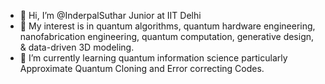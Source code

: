 - 👋 Hi, I’m @InderpalSuthar Junior at IIT Delhi  
- 👀 My interest is in quantum algorithms, quantum hardware engineering, nanofabrication engineering, quantum computation, generative design, & data-driven 3D modeling.
- 🌱 I’m currently learning quantum information science particularly Approximate Quantum Cloning and Error correcting Codes.
<!---
InderpalSuthar/InderpalSuthar is a ✨ special ✨ repository because its `README.md` (this file) appears on your GitHub profile.
You can click the Preview link to take a look at your changes.
--->
